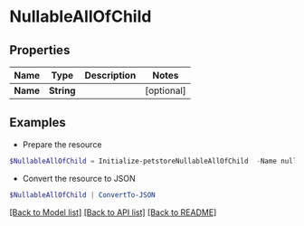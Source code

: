 # NullableAllOfChild
## Properties

Name | Type | Description | Notes
------------ | ------------- | ------------- | -------------
**Name** | **String** |  | [optional] 

## Examples

- Prepare the resource
```powershell
$NullableAllOfChild = Initialize-petstoreNullableAllOfChild  -Name null
```

- Convert the resource to JSON
```powershell
$NullableAllOfChild | ConvertTo-JSON
```

[[Back to Model list]](../README.md#documentation-for-models) [[Back to API list]](../README.md#documentation-for-api-endpoints) [[Back to README]](../README.md)

